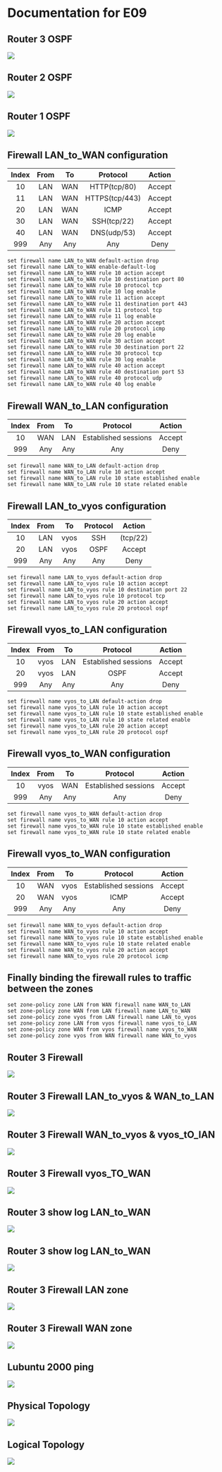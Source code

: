 # Documentation for E09

## Router 3 OSPF
![](documentation/E09/r3o.png)

## Router 2 OSPF
![](documentation/E09/r2o.png)

## Router 1 OSPF
![](documentation/E09/r1o.png)

## Firewall LAN_to_WAN configuration

|Index | 	From | 	To |	Protocol |Action|
|:---: |:---:    |:---:    |:---:      |:---: |
|10	 |LAN      |WAN	   |HTTP(tcp/80)  |Accept|
|11	 |LAN      |WAN	   |HTTPS(tcp/443)|Accept|
|20	 |LAN      |WAN	   |ICMP	    |Accept|
|30	 |LAN      |WAN	   |SSH(tcp/22) |	Accept|
|40	 |LAN      |WAN	   |DNS(udp/53) |	Accept|
|999	 |Any      |Any	   |Any	    |Deny|

```
set firewall name LAN_to_WAN default-action drop
set firewall name LAN_to_WAN enable-default-log
set firewall name LAN_to_WAN rule 10 action accept
set firewall name LAN_to_WAN rule 10 destination port 80
set firewall name LAN_to_WAN rule 10 protocol tcp
set firewall name LAN_to_WAN rule 10 log enable
set firewall name LAN_to_WAN rule 11 action accept
set firewall name LAN_to_WAN rule 11 destination port 443
set firewall name LAN_to_WAN rule 11 protocol tcp
set firewall name LAN_to_WAN rule 11 log enable
set firewall name LAN_to_WAN rule 20 action accept
set firewall name LAN_to_WAN rule 20 protocol icmp
set firewall name LAN_to_WAN rule 20 log enable
set firewall name LAN_to_WAN rule 30 action accept
set firewall name LAN_to_WAN rule 30 destination port 22
set firewall name LAN_to_WAN rule 30 protocol tcp
set firewall name LAN_to_WAN rule 30 log enable
set firewall name LAN_to_WAN rule 40 action accept
set firewall name LAN_to_WAN rule 40 destination port 53
set firewall name LAN_to_WAN rule 40 protocol udp
set firewall name LAN_to_WAN rule 40 log enable
```

## Firewall WAN_to_LAN configuration

|Index | 	From | 	To |	Protocol |Action|
|:---: |:---:    |:---:    |:---:      |:---: |
|10	|WAN |LAN|Established sessions |Accept|
|999	|Any |Any|	Any	|Deny|

```
set firewall name WAN_to_LAN default-action drop
set firewall name WAN_to_LAN rule 10 action accept
set firewall name WAN_to_LAN rule 10 state established enable
set firewall name WAN_to_LAN rule 10 state related enable

```
## Firewall LAN_to_vyos configuration

|Index | 	From | 	To |	Protocol |Action|
|:---: |:---:    |:---:    |:---:      |:---: |
|10	|LAN|	vyos	|SSH |(tcp/22)|	Accept|
|20	|LAN|	vyos	|OSPF|Accept|
|999	|Any|	Any	|Any | Deny|

```
set firewall name LAN_to_vyos default-action drop
set firewall name LAN_to_vyos rule 10 action accept
set firewall name LAN_to_vyos rule 10 destination port 22
set firewall name LAN_to_vyos rule 10 protocol tcp
set firewall name LAN_to_vyos rule 20 action accept
set firewall name LAN_to_vyos rule 20 protocol ospf

```
## Firewall vyos_to_LAN configuration

|Index | 	From | 	To |	Protocol |Action|
|:---: |:---:    |:---:    |:---:      |:---: |
|10	|vyos	|LAN	|Established sessions|	Accept|
|20	|vyos	|LAN	|OSPF|	Accept|
|999	|Any	|Any	|Any |	Deny|

```
set firewall name vyos_to_LAN default-action drop
set firewall name vyos_to_LAN rule 10 action accept
set firewall name vyos_to_LAN rule 10 state established enable
set firewall name vyos_to_LAN rule 10 state related enable
set firewall name vyos_to_LAN rule 20 action accept
set firewall name vyos_to_LAN rule 20 protocol ospf

```
## Firewall vyos_to_WAN configuration

|Index | 	From | 	To |	Protocol |Action|
|:---: |:---:    |:---:    |:---:      |:---: |
|10	| vyos|WAN|	Established sessions|	Accept|
|999	|Any	|Any|	Any	|Deny|

```
set firewall name vyos_to_WAN default-action drop
set firewall name vyos_to_WAN rule 10 action accept
set firewall name vyos_to_WAN rule 10 state established enable
set firewall name vyos_to_WAN rule 10 state related enable

```
## Firewall vyos_to_WAN configuration

|Index | 	From | 	To |	Protocol |Action|
|:---: |:---:    |:---:    |:---:      |:---: |
|10|	WAN	|vyos	|Established sessions|	Accept|
|20|	WAN	|vyos	|ICMP|	Accept|
|999|	Any	|Any	|Any	|Deny|

```
set firewall name WAN_to_vyos default-action drop
set firewall name WAN_to_vyos rule 10 action accept
set firewall name WAN_to_vyos rule 10 state established enable
set firewall name WAN_to_vyos rule 10 state related enable
set firewall name WAN_to_vyos rule 20 action accept
set firewall name WAN_to_vyos rule 20 protocol icmp

```

## Finally binding the firewall rules to traffic between the zones
```
set zone-policy zone LAN from WAN firewall name WAN_to_LAN
set zone-policy zone WAN from LAN firewall name LAN_to_WAN
set zone-policy zone vyos from LAN firewall name LAN_to_vyos
set zone-policy zone LAN from vyos firewall name vyos_to_LAN
set zone-policy zone WAN from vyos firewall name vyos_to_WAN
set zone-policy zone vyos from WAN firewall name WAN_to_vyos
```
## Router 3 Firewall
![](documentation/E09/r3f.png)

## Router 3 Firewall LAN_to_vyos & WAN_to_LAN
![](documentation/E09/r3lw.png)

## Router 3 Firewall WAN_to_vyos & vyos_tO_lAN
![](documentation/E09/r3wv.png)

## Router 3 Firewall vyos_TO_WAN
![](documentation/E09/r3v.png)

## Router 3 show log LAN_to_WAN
![](documentation/E09/r3ltow.png)

## Router 3 show log LAN_to_WAN
![](documentation/E09/r3d.png)

## Router 3 Firewall  LAN zone
![](documentation/E09/r3z.png)

## Router 3 Firewall WAN zone
![](documentation/E09/r3z2.png)

## Lubuntu 2000 ping
![](documentation/E09/l2.png)

## Physical Topology
![](documentation/E09/l9.png)

## Logical Topology
![](documentation/E09/p9.png)

